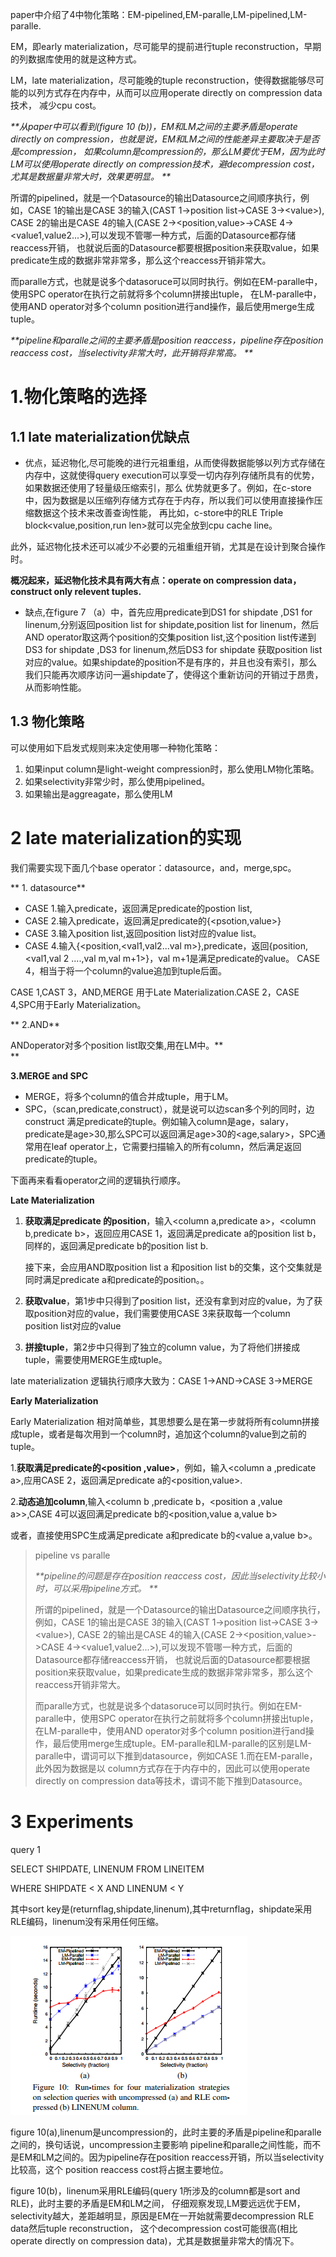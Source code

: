 paper中介绍了4中物化策略：EM-pipelined,EM-paralle,LM-pipelined,LM-paralle.



EM，即early materialization，尽可能早的提前进行tuple reconstruction，早期的列数据库使用的就是这种方式。

LM，late materialization，尽可能晚的tuple reconstruction，使得数据能够尽可能的以列方式存在内存中，从而可以应用operate directly on compression data技术，
减少cpu cost。



_**从paper中可以看到\(figure 10 \(b\)\)，EM和LM之间的主要矛盾是operate directly on compression，也就是说，EM和LM之间的性能差异主要取决于是否是compression，
如果column是compression的，那么LM要优于EM，因为此时LM可以使用operate directly on compression技术，避decompression cost，尤其是数据量非常大时，效果更明显。
**_



所谓的pipelined，就是一个Datasource的输出Datasource之间顺序执行，例如，CASE 1的输出是CASE 3的输入\(CAST 1-&gt;position list-&gt;CASE 3-&gt;&lt;value&gt;\),
CASE 2的输出是CASE 4的输入\(CASE 2-&gt;&lt;position,value&gt;-&gt;CASE 4-&gt;&lt;value1,value2...&gt;\),可以发现不管哪一种方式，后面的Datasource都存储reaccess开销，
也就说后面的Datasource都要根据position来获取value，如果predicate生成的数据非常非常多，那么这个reaccess开销非常大。



而paralle方式，也就是说多个datasoruce可以同时执行。例如在EM-paralle中，使用SPC operator在执行之前就将多个column拼接出tuple，
在LM-paralle中，使用AND operator对多个column position进行and操作，最后使用merge生成tuple。



_**pipeline和paralle之间的主要矛盾是position reaccess，pipeline存在position reaccess cost，当selectivity非常大时，此开销将非常高。
**_



# 1.物化策略的选择

## 1.1 late materialization优缺点

* 优点，延迟物化,尽可能晚的进行元祖重组，从而使得数据能够以列方式存储在内存中，这就使得query execution可以享受一切内存列存储所具有的优势，如果数据还使用了轻量级压缩索引，那么
  优势就更多了。例如，在c-store中，因为数据是以压缩列存储方式存在于内存，所以我们可以使用直接操作压缩数据这个技术来改善查询性能，
  再比如，c-store中的RLE Triple block&lt;value,position,run len&gt;就可以完全放到cpu cache line。

此外，延迟物化技术还可以减少不必要的元祖重组开销，尤其是在设计到聚合操作时。

**概况起来，延迟物化技术具有两大有点：operate on compression data，construct only relevent tuples.**

* 缺点,在figure 7 （a）中，首先应用predicate到DS1 for shipdate ,DS1 for linenum,分别返回position list for shipdate,position list for linenum，然后AND operator取这两个position的交集position list,这个position list传递到DS3 for shipdate ,DS3 for linenum,然后DS3 for shipdate 获取position list对应的value。如果shipdate的position不是有序的，并且也没有索引，那么我们只能再次顺序访问一遍shipdate了，使得这个重新访问的开销过于昂贵，从而影响性能。



## 1.3 物化策略

可以使用如下启发式规则来决定使用哪一种物化策略：

1. 如果input column是light-weight compression时，那么使用LM物化策略。
2. 如果selectivity非常少时，那么使用pipelined。
3. 如果输出是aggreagate，那么使用LM



# 2 late materialization的实现

我们需要实现下面几个base operator：datasource，and，merge,spc。

** 1. datasource**

* CASE 1.输入predicate，返回满足predicate的postion list,
* CASE 2.输入predicate，返回满足predicate的{&lt;psotion,value&gt;}
* CASE 3.输入position list,返回position list对应的value list。
* CASE 4.输入{&lt;position,&lt;val1,val2...val m&gt;},predicate，返回{position,&lt;val1,val 2 ....,val m,val m+1&gt;}，val m+1是满足predicate的value。
  CASE 4，相当于将一个column的value追加到tuple后面。

CASE 1,CAST 3，AND,MERGE 用于Late Materialization.CASE 2，CASE 4,SPC用于Early Materialization。

** 2.AND**

ANDoperator对多个position list取交集,用在LM中。**  
**

**3.MERGE and SPC**

* MERGE，将多个column的值合并成tuple，用于LM。
* SPC，（scan,predicate,construct），就是说可以边scan多个列的同时，边construct 满足predicate的tuple。例如输入column是age，salary，predicate是age&gt;30,那么SPC可以返回满足age&gt;30的&lt;age,salary&gt;，SPC通常用在leaf operator上，它需要扫描输入的所有column，然后满足返回predicate的tuple。



下面再来看看operator之间的逻辑执行顺序。



**Late Materialization**

1. **获取满足predicate 的position**，输入&lt;column a,predicate a&gt;，&lt;column b,predicate b&gt;，返回应用CASE 1，返回满足predicate a的position list b，同样的，返回满足predicate b的position list b.

   接下来，会应用AND取position list a 和position list b的交集，这个交集就是同时满足predicate a和predicate的position。。

2. **获取value**，第1步中只得到了position list，还没有拿到对应的value，为了获取position对应的value，我们需要使用CASE 3来获取每一个column position list对应的value

3. **拼接tuple**，第2步中只得到了独立的column value，为了将他们拼接成tuple，需要使用MERGE生成tuple。



late materialization 逻辑执行顺序大致为：CASE 1-&gt;AND-&gt;CASE 3-&gt;MERGE



**Early Materialization**

Early Materialization 相对简单些，其思想要么是在第一步就将所有column拼接成tuple，或者是每次用到一个column时，追加这个column的value到之前的tuple。

1.**获取满足predicate的&lt;position ,value&gt;**，例如，输入&lt;column a ,predicate a&gt;,应用CASE 2，返回满足predicate a的&lt;position,value&gt;.

2.**动态追加column**,输入&lt;column b ,predicate b，&lt;position a ,value a&gt;&gt;,CASE 4可以返回满足predicate b的&lt;position,value a,value b&gt;

或者，直接使用SPC生成满足predicate a和predicate b的&lt;value a,value b&gt;。



> pipeline vs paralle
>
> _**pipeline的问题是存在position reaccess cost，因此当selectivity比较小时，可以采用pipeline方式。
**_
>
> 所谓的pipelined，就是一个Datasource的输出Datasource之间顺序执行，例如，CASE 1的输出是CASE 3的输入\(CAST 1-&gt;position list-&gt;CASE 3-&gt;&lt;value&gt;\),
CASE 2的输出是CASE 4的输入\(CASE 2-&gt;&lt;position,value&gt;-&gt;CASE 4-&gt;&lt;value1,value2...&gt;\),可以发现不管哪一种方式，后面的Datasource都存储reaccess开销，
也就说后面的Datasource都要根据position来获取value，如果predicate生成的数据非常非常多，那么这个reaccess开销非常大。
>
> 而paralle方式，也就是说多个datasoruce可以同时执行。例如在EM-paralle中，使用SPC operator在执行之前就将多个column拼接出tuple，
在LM-paralle中，使用AND operator对多个column position进行and操作，最后使用merge生成tuple。EM-paralle和LM-paralle的区别是LM-paralle中，谓词可以下推到datasource，例如CASE 1.而在EM-paralle，此外因为数据是以
column方式存在于内存中的，因此可以使用operate directly on compression data等技术，谓词不能下推到Datasource。



# 3 Experiments

query 1

SELECT SHIPDATE, LINENUM FROM LINEITEM

WHERE SHIPDATE &lt; X AND LINENUM &lt; Y



其中sort key是\(returnflag,shipdate,linenum\),其中returnflag，shipdate采用RLE编码，linenum没有采用任何压缩。





![](/assets/物化策略-性能对比.png)



figure 10\(a\),linenum是uncompression的，此时主要的矛盾是pipeline和paralle之间的，换句话说，uncompression主要影响
pipeline和paralle之间性能，而不是EM和LM之间的。因为pipeline存在position reaccess开销，所以当selectivity比较高，这个
position reaccess cost将占据主要地位。



figure 10\(b\)，linenum采用RLE编码\(query 1所涉及的column都是sort and RLE\)，此时主要的矛盾是EM和LM之间，
仔细观察发现,LM要远远优于EM，selectivity越大，差距越明显，原因是EM在一开始就需要decompression RLE data然后tuple reconstruction，
这个decompression cost可能很高\(相比operate directly on compression data\)，尤其是数据量非常大的情况下。



